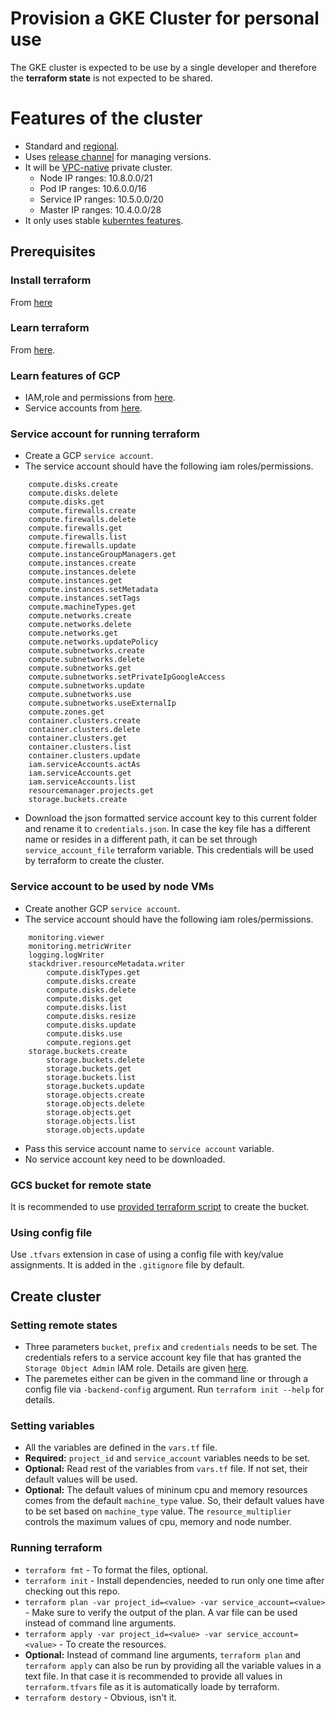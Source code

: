 # Provision a GKE Cluster for personal use 
The GKE cluster is expected to be use by a single developer and therefore the __terraform state__
is not expected to be shared.
# Features of the cluster
* Standard and [regional](https://cloud.google.com/kubernetes-engine/docs/concepts/types-of-clusters?hl=en#regional_clusters).
* Uses [release channel](https://cloud.google.com/kubernetes-engine/docs/concepts/types-of-clusters?hl=en#release_channel) for managing versions.
* It will be
  [VPC-native](https://cloud.google.com/kubernetes-engine/docs/concepts/types-of-clusters?hl=en#vpc-clusters)
  private cluster. 
  * Node IP ranges: 10.8.0.0/21
  * Pod IP ranges: 10.6.0.0/16
  * Service IP ranges: 10.5.0.0/20
  * Master IP ranges: 10.4.0.0/28
* It only uses stable [kuberntes features](https://cloud.google.com/kubernetes-engine/docs/concepts/types-of-clusters?hl=en#kubernetes_features).
## Prerequisites
### Install terraform
From [here](https://www.terraform.io/downloads.html)
### Learn terraform
From [here](https://learn.hashicorp.com/terraform). 
### Learn features of GCP
* IAM,role and permissions from [here](https://cloud.google.com/iam/docs/overview). 
* Service accounts from [here](https://cloud.google.com/iam/docs/service-accounts).
### Service account for running terraform 
* Create a GCP `service account`.
* The service account should have the following iam roles/permissions.
```
    compute.disks.create
    compute.disks.delete
    compute.disks.get
    compute.firewalls.create
    compute.firewalls.delete
    compute.firewalls.get
    compute.firewalls.list
    compute.firewalls.update
    compute.instanceGroupManagers.get
    compute.instances.create
    compute.instances.delete
    compute.instances.get
    compute.instances.setMetadata
    compute.instances.setTags
    compute.machineTypes.get
    compute.networks.create
    compute.networks.delete
    compute.networks.get
    compute.networks.updatePolicy
    compute.subnetworks.create
    compute.subnetworks.delete
    compute.subnetworks.get
    compute.subnetworks.setPrivateIpGoogleAccess
    compute.subnetworks.update
    compute.subnetworks.use
    compute.subnetworks.useExternalIp
    compute.zones.get
    container.clusters.create
    container.clusters.delete
    container.clusters.get
    container.clusters.list
    container.clusters.update
    iam.serviceAccounts.actAs
    iam.serviceAccounts.get
    iam.serviceAccounts.list
    resourcemanager.projects.get
    storage.buckets.create
```
* Download the json formatted service account key to this current folder and
  rename it to `credentials.json`. In case the key file has a different name or
  resides in a different path, it can be set through `service_account_file`
  terraform variable. This credentials will be used by terraform to
  create the cluster.
### Service account to be used by node VMs
* Create another GCP `service account`.
* The service account should have the following iam roles/permissions.
```
	monitoring.viewer
	monitoring.metricWriter
	logging.logWriter
	stackdriver.resourceMetadata.writer
        compute.diskTypes.get
        compute.disks.create
        compute.disks.delete
        compute.disks.get
        compute.disks.list
        compute.disks.resize
        compute.disks.update
        compute.disks.use
        compute.regions.get
	storage.buckets.create
    	storage.buckets.delete
    	storage.buckets.get
    	storage.buckets.list
    	storage.buckets.update
    	storage.objects.create
    	storage.objects.delete
    	storage.objects.get
    	storage.objects.list
    	storage.objects.update
```
* Pass this service account name to `service account` variable.
* No service account key need to be downloaded.
### GCS bucket for remote state
It is recommended to use [provided terraform script](../gcs-bucket/README.md)
to create the bucket. 
### Using config file
Use `.tfvars` extension in case of using a config file with key/value
assignments. It is added in the `.gitignore` file by default.
## Create cluster
### Setting remote states
* Three parameters `bucket`, `prefix` and `credentials` needs to be set. The
  credentials refers to a service account key file that has granted the
  `Storage Object Admin` IAM role. Details are given
  [here](https://www.terraform.io/docs/language/settings/backends/gcs.html#configuration-variables).
* The paremetes either can be given in the command line or through a config
  file via `-backend-config` argument. Run `terraform init --help` for details.
### Setting variables
* All the variables are defined in the `vars.tf` file.
* __Required:__ `project_id` and `service_account` variables needs to be set.  
* __Optional:__ Read rest of the variables from `vars.tf` file. If not set, their
  default values will be used.
* __Optional:__ The default values of mininum cpu and memory resources comes from the default
  `machine_type` value.  So, their default values have to be set based on
  `machine_type` value. The `resource_multiplier` controls the maximum values
  of cpu, memory and node number.
### Running terraform
* `terraform fmt` - To format the files, optional. 
* `terraform init` - Install dependencies, needed to run only one time after
  checking out this repo.
* `terraform plan -var project_id=<value> -var service_account=<value>` - Make
  sure to verify the output of the plan. A var file can be used instead of
  command line arguments.
* `terraform apply -var project_id=<value> -var service_account=<value>` - To
  create the resources. 
* __Optional:__ Instead of command line arguments, `terraform plan` and
  `terraform apply` can also be run by providing all the variable values in a
  text file. In that case it is recommended to provide all values in
  `terraform.tfvars` file as it is automatically loade by terraform.
* `terraform destory` - Obvious, isn't it.


